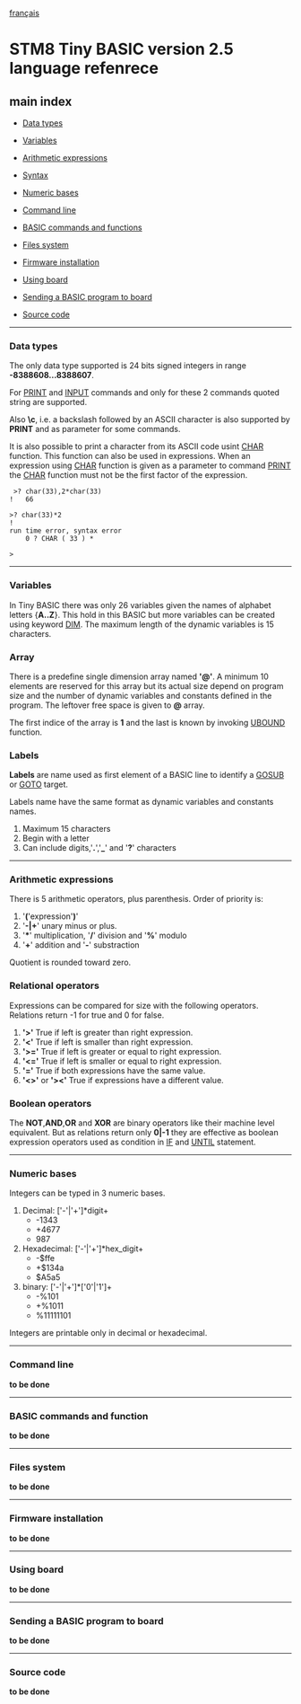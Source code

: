 [français](tbi_reference_fr.md)

# STM8 Tiny BASIC version 2.5 language refenrece

<a id="main-index"></a>
## main index 

* [Data types](#data)

* [Variables](#variables)

* [Arithmetic expressions](#expressions)

* [Syntax](#syntaxe)

* [Numeric bases](#bases)

* [Command line](#cli)

* [BASIC commands and functions](#index)

* [Files system](#files)

* [Firmware installation](#install)

* [Using board](#using)

* [Sending a BASIC program to board](#send)

* [Source code](#sources)
<hr>

<a id="data"></a>
### Data types 

The only data type supported is 24 bits signed integers in range **-8388608...8388607**.

For [PRINT](#print) and [INPUT](#input) commands and only for these 2 commands quoted string are supported. 

Also **\c**,  i.e. a backslash followed by an ASCII character is also supported by **PRINT** and as parameter for some commands. 

It is also possible to print a character from its ASCII code usint [CHAR](#char) function. This function can also be used in expressions. When an expression using [CHAR](#char) function is given as a parameter to command [PRINT](#print) the [CHAR](#char) function must not be the first factor of the expression.
```
 >? char(33),2*char(33)
!	66 

>? char(33)*2
!
run time error, syntax error
    0 ? CHAR ( 33 ) * 

>
``` 

<hr>

<a id="variables"></a>
### Variables 

In Tiny BASIC there was only 26 variables given the names of alphabet letters {**A..Z**}. This hold in this BASIC but more variables can be created using keyword [DIM](#dim). The maximum length of the dynamic variables is 15 characters. 

### Array 
There is a predefine single dimension array named **'@'**. A minimum 10 elements are reserved for this array but its actual size depend on program size and the number of dynamic variables and constants defined in the program.
The leftover free space is given to **@** array. 

The first indice of the array is **1** and the last is known by invoking [UBOUND](#ubound) function. 

### Labels 
**Labels** are name used as first element of a BASIC line to identify a [GOSUB](#gosub) or [GOTO](#goto) target. 

Labels name have the same format as dynamic variables and constants names. 

1. Maximum 15 characters 
1. Begin with a letter 
1. Can include digits,'**.**','**_**' and '**?**' characters
<hr>

<a id="expressions"></a>
### Arithmetic expressions
There is 5 arithmetic operators, plus parenthesis. Order of priority is:

1. '**(**'expression'**)**'
1. '**-|+**' unary minus or plus.  
1. '__*__' multiplication, '__/__' division and '__%__' modulo 
1. '__+__' addition and '__-__' substraction

Quotient is rounded toward zero. 

### Relational operators 
Expressions can be compared for size with the following operators. Relations return -1 for true and 0 for false.

1. **'&gt;'**   True if left is greater than right expression.
1. **'&lt;'** True if left is smaller than right expression.
1. **'&gt;='** True if left is greater or equal to right expression. 
1. **'&lt;='** True if left is smaller or equal to right expression. 
1. **'='** True if both expressions have the same value. 
1. **'&lt;&gt;'** or **'&gt;&lt;'** True if expressions have a different value.

### Boolean operators 
The **NOT**,**AND**,**OR** and **XOR** are binary operators like their machine level equivalent. But as relations return only **0|-1** they are effective as boolean expression operators used as condition in [IF](#if) and [UNTIL](#until) statement. 
<hr>

<a id="bases"></a>
### Numeric bases
Integers can be typed in 3 numeric bases. 

1. Decimal: ['-'|'+']*digit+
    * -1343 
    * +4677 
    * 987
1. Hexadecimal: ['-'|'+']*hex_digit+
    * -$ffe
    * +$134a
    * $A5a5
1. binary: ['-'|'+']*['0'|'1']+
    * -%101
    * +%1011
    * %11111101 

Integers are printable only in decimal or hexadecimal.

<hr>

<a id="cli"></a>
### Command line

**to be done**
<hr>

<a id="index"></a>
### BASIC commands and function

**to be done**
<hr>

<a id="files"></a>
### Files system 

**to be done**
<hr>

<a id="install"></a>
### Firmware installation

**to be done**
<hr>

<a id="using"></a>
### Using board

**to be done**
<hr>

<a id="send"></a>
### Sending a BASIC program to board

**to be done**
<hr>

<a id="sources"></a>
### Source code 

**to be done**
